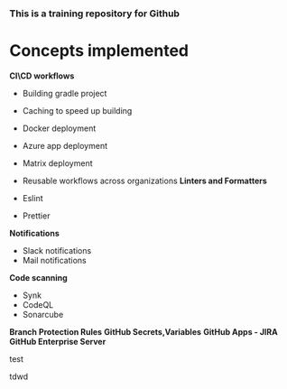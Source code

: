 ### This is a training repository for Github 

# Concepts implemented



**CI\CD workflows**
  * Building gradle project
  * Caching to speed up building
  * Docker deployment
  * Azure app deployment
  * Matrix deployment
  * Reusable workflows across organizations
**Linters and Formatters**

* Eslint
* Prettier

**Notifications**

* Slack notifications
* Mail notifications

**Code scanning**

* Synk
* CodeQL
* Sonarcube

**Branch Protection Rules**
**GitHub Secrets,Variables**
**GitHub Apps - JIRA**
**GitHub Enterprise Server**




test

tdwd
